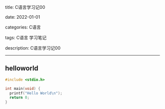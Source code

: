 title: C语言学习记00

date: 2022-01-01 

categories: C语言

tags: C语言 学习笔记

description: C语言学习记00

---

## helloworld

```c
#include <stdio.h>

int main(void) {
  printf("Hello World\n");
  return 0;
}
```